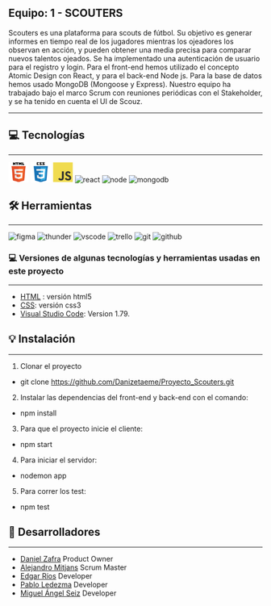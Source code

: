 ## Equipo: 1 - SCOUTERS

Scouters es una plataforma para scouts de fútbol. Su objetivo es generar informes en tiempo real de los jugadores mientras los ojeadores los observan en acción, y pueden obtener una media precisa para comparar nuevos talentos ojeados. 
Se ha implementado una autenticación de usuario para el registro y login. Para el front-end hemos utilizado el concepto Atomic Design con React, y para el back-end Node js. Para la base de datos hemos usado MongoDB (Mongoose y Express).
Nuestro equipo ha trabajado bajo el marco Scrum con reuniones periódicas con el Stakeholder, y se ha tenido en cuenta el UI de Scouz.


***

## 💻 Tecnologías
***
<div> <img src="https://raw.githubusercontent.com/devicons/devicon/master/icons/html5/html5-original-wordmark.svg" alt="html5" width="40" height="40"/>
<img src="https://raw.githubusercontent.com/devicons/devicon/master/icons/css3/css3-original-wordmark.svg" alt="css3" width="40" height="40"/>
<img src="https://raw.githubusercontent.com/devicons/devicon/master/icons/javascript/javascript-original.svg" alt="javascript" width="40" height="40"/>
<img src="https://img.icons8.com/?size=1x&id=t5K2CR8feVdX&format=gif" alt="react" width="40" heigth="40"/> 
<img src="https://miro.medium.com/v2/resize:fit:450/format:webp/1*EZUp-bxiIJqwH3Cy4nkJ4A.jpeg" alt="node" width="40" heigth="40"/>
<img src="https://cdn.icon-icons.com/icons2/2415/PNG/96/mongodb_original_wordmark_logo_icon_146425.png" alt="mongodb" width="40" heigth="50"/> </div>


## 🛠 Herramientas
***
<div>
<img src="https://www.vectorlogo.zone/logos/figma/figma-icon.svg" alt="figma" width="40" height="40"/>
<img src="https://www.katk.dev/static/86f2f48b9b0dd900b4892f49f4bbab81/e4f06/logo.png" alt="thunder" width="50" height="45"/>
<img src="https://w7.pngwing.com/pngs/512/824/png-transparent-visual-studio-code-hd-logo-thumbnail.png" alt="vscode" width="40" heigth="40"/>
<img src="https://w7.pngwing.com/pngs/115/721/png-transparent-trello-social-icons-icon.png" alt="trello" width="40" heigth="40"/>
<img src="https://www.vectorlogo.zone/logos/git-scm/git-scm-icon.svg" alt="git" width="40" height="40"/> 
<img src="https://cdn-icons-png.flaticon.com/512/25/25231.png" alt="github" width="40" heigth="40"/> </div>


### 💻 Versiones de algunas tecnologías y herramientas usadas en este proyecto 
***
- [HTML](https://developer.mozilla.org/es/docs/Web/HTML) : versión html5
- [CSS](https://developer.mozilla.org/es/docs/Web/CSS): versión css3
- [Visual Studio Code](https://code.visualstudio.com/): Version 1.79.


## 💡 Instalación
***
1. Clonar el proyecto 
- git clone https://github.com/Danizetaeme/Proyecto_Scouters.git

2. Instalar las dependencias del front-end y back-end con el comando:
- npm install

3. Para que el proyecto inicie el cliente:
- npm start

4. Para iniciar el servidor:
- nodemon app
  
5. Para correr los test:
- npm test



## 👾 Desarrolladores
***
- [Daniel Zafra](https://github.com/Danizetaeme) Product Owner
- [Alejandro Mitjans](https://github.com/Alejandro9011) Scrum Master
- [Edgar Ríos](https://github.com/Edgarios27) Developer
- [Pablo Ledezma]() Developer
- [Miguel Ángel Seiz](https://github.com/maseiz) Developer
